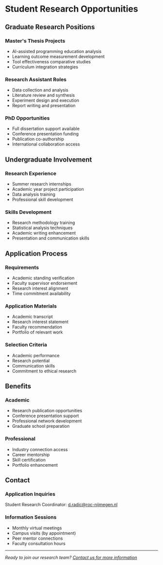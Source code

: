 # Student Research Opportunities

## Graduate Research Positions

### Master's Thesis Projects
- AI-assisted programming education analysis
- Learning outcome measurement development
- Tool effectiveness comparative studies
- Curriculum integration strategies

### Research Assistant Roles
- Data collection and analysis
- Literature review and synthesis
- Experiment design and execution
- Report writing and presentation

### PhD Opportunities
- Full dissertation support available
- Conference presentation funding
- Publication co-authorship
- International collaboration access

## Undergraduate Involvement

### Research Experience
- Summer research internships
- Academic year project participation
- Data analysis training
- Professional skill development

### Skills Development
- Research methodology training
- Statistical analysis techniques
- Academic writing enhancement
- Presentation and communication skills

## Application Process

### Requirements
- Academic standing verification
- Faculty supervisor endorsement
- Research interest alignment
- Time commitment availability

### Application Materials
- Academic transcript
- Research interest statement
- Faculty recommendation
- Portfolio of relevant work

### Selection Criteria
- Academic performance
- Research potential
- Communication skills
- Commitment to ethical research

## Benefits

### Academic
- Research publication opportunities
- Conference presentation support
- Professional network development
- Graduate school preparation

### Professional
- Industry connection access
- Career mentorship
- Skill certification
- Portfolio enhancement

## Contact

### Application Inquiries
Student Research Coordinator: d.radic@roc-nijmegen.nl

### Information Sessions
- Monthly virtual meetings
- Campus visits (by appointment)
- Peer mentor connections
- Faculty consultation hours

---

*Ready to join our research team? [Contact us for more information](/docs/researchers/collaboration)*